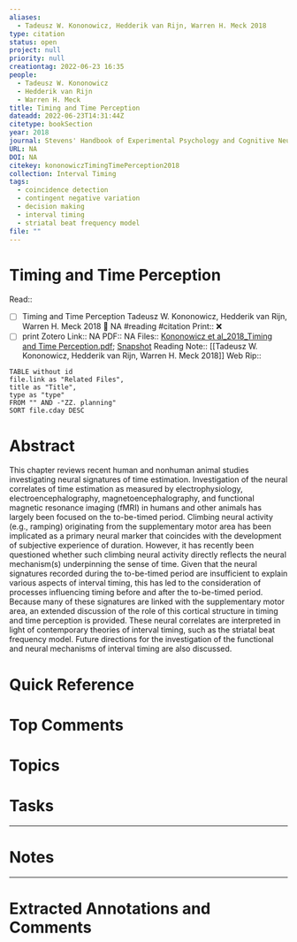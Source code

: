 ```yaml
---
aliases:
  - Tadeusz W. Kononowicz, Hedderik van Rijn, Warren H. Meck 2018
type: citation
status: open
project: null
priority: null
creationtag: 2022-06-23 16:35
people:
  - Tadeusz W. Kononowicz
  - Hedderik van Rijn
  - Warren H. Meck
title: Timing and Time Perception
dateadd: 2022-06-23T14:31:44Z
citetype: bookSection
year: 2018
journal: Stevens' Handbook of Experimental Psychology and Cognitive Neuroscience
URL: NA
DOI: NA
citekey: kononowiczTimingTimePerception2018
collection: Interval Timing
tags:
  - coincidence detection
  - contingent negative variation
  - decision making
  - interval timing
  - striatal beat frequency model
file: ""
---
```


# Timing and Time Perception
Read:: 
- [ ] Timing and Time Perception Tadeusz W. Kononowicz, Hedderik van Rijn, Warren H. Meck 2018 🛫 NA #reading #citation
Print::  ❌
- [ ] print 
Zotero Link:: NA
PDF:: NA
Files:: [Kononowicz et al_2018_Timing and Time Perception.pdf](file:///home/michaelt/Insync/m@tarlton.info/Google%20Drive/06.%20Zotero/storage/RD7TKUVA/Kononowicz%20et%20al_2018_Timing%20and%20Time%20Perception.pdf); [Snapshot](file:///home/michaelt/Insync/m@tarlton.info/Google%20Drive/06.%20Zotero/storage/DWN2J5M5/9781119170174.html)
Reading Note:: [[Tadeusz W. Kononowicz, Hedderik van Rijn, Warren H. Meck 2018]]
Web Rip:: 
```dataview
TABLE without id
file.link as "Related Files",
title as "Title",
type as "type"
FROM "" AND -"ZZ. planning"
SORT file.cday DESC
```

# Abstract
This chapter reviews recent human and nonhuman animal studies investigating neural signatures of time estimation. Investigation of the neural correlates of time estimation as measured by electrophysiology, electroencephalography, magnetoencephalography, and functional magnetic resonance imaging (fMRI) in humans and other animals has largely been focused on the to-be-timed period. Climbing neural activity (e.g., ramping) originating from the supplementary motor area has been implicated as a primary neural marker that coincides with the development of subjective experience of duration. However, it has recently been questioned whether such climbing neural activity directly reflects the neural mechanism(s) underpinning the sense of time. Given that the neural signatures recorded during the to-be-timed period are insufficient to explain various aspects of interval timing, this has led to the consideration of processes influencing timing before and after the to-be-timed period. Because many of these signatures are linked with the supplementary motor area, an extended discussion of the role of this cortical structure in timing and time perception is provided. These neural correlates are interpreted in light of contemporary theories of interval timing, such as the striatal beat frequency model. Future directions for the investigation of the functional and neural mechanisms of interval timing are also discussed.

# Quick Reference


# Top Comments


# Topics


# Tasks


----
# Notes


----
# Extracted Annotations and Comments